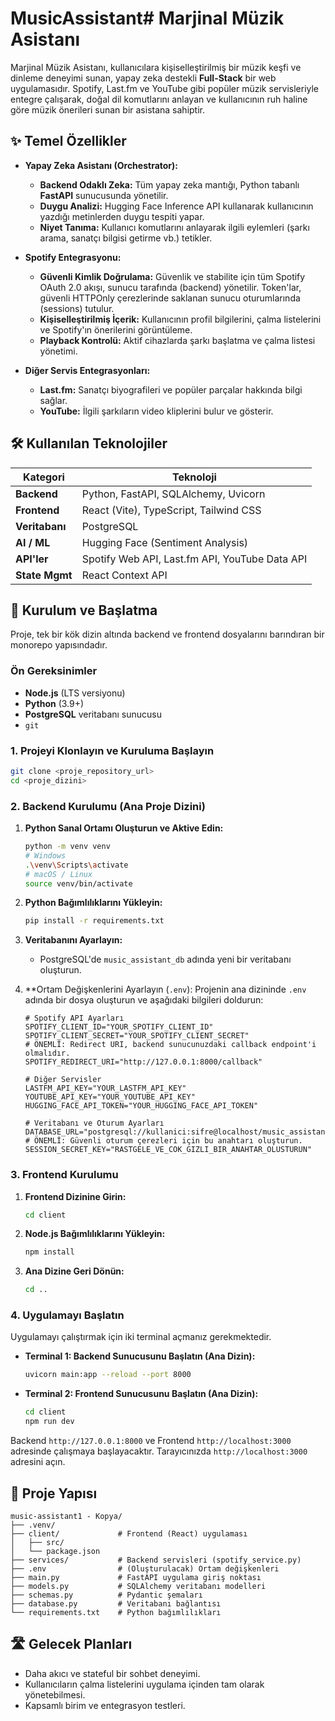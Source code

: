 # MusicAssistant# Marjinal Müzik Asistanı

Marjinal Müzik Asistanı, kullanıcılara kişiselleştirilmiş bir müzik keşfi ve dinleme deneyimi sunan, yapay zeka destekli **Full-Stack** bir web uygulamasıdır. Spotify, Last.fm ve YouTube gibi popüler müzik servisleriyle entegre çalışarak, doğal dil komutlarını anlayan ve kullanıcının ruh haline göre müzik önerileri sunan bir asistana sahiptir.

## ✨ Temel Özellikler

*   **Yapay Zeka Asistanı (Orchestrator):**
    *   **Backend Odaklı Zeka:** Tüm yapay zeka mantığı, Python tabanlı **FastAPI** sunucusunda yönetilir.
    *   **Duygu Analizi:** Hugging Face Inference API kullanarak kullanıcının yazdığı metinlerden duygu tespiti yapar.
    *   **Niyet Tanıma:** Kullanıcı komutlarını anlayarak ilgili eylemleri (şarkı arama, sanatçı bilgisi getirme vb.) tetikler.

*   **Spotify Entegrasyonu:**
    *   **Güvenli Kimlik Doğrulama:** Güvenlik ve stabilite için tüm Spotify OAuth 2.0 akışı, sunucu tarafında (backend) yönetilir. Token'lar, güvenli HTTPOnly çerezlerinde saklanan sunucu oturumlarında (sessions) tutulur.
    *   **Kişiselleştirilmiş İçerik:** Kullanıcının profil bilgilerini, çalma listelerini ve Spotify'ın önerilerini görüntüleme.
    *   **Playback Kontrolü:** Aktif cihazlarda şarkı başlatma ve çalma listesi yönetimi.

*   **Diğer Servis Entegrasyonları:**
    *   **Last.fm:** Sanatçı biyografileri ve popüler parçalar hakkında bilgi sağlar.
    *   **YouTube:** İlgili şarkıların video kliplerini bulur ve gösterir.

## 🛠️ Kullanılan Teknolojiler

| Kategori      | Teknoloji                                       |
|---------------|-------------------------------------------------|
| **Backend**   | Python, FastAPI, SQLAlchemy, Uvicorn            |
| **Frontend**  | React (Vite), TypeScript, Tailwind CSS          |
| **Veritabanı**| PostgreSQL                                      |
| **AI / ML**   | Hugging Face (Sentiment Analysis)               |
| **API'ler**   | Spotify Web API, Last.fm API, YouTube Data API  |
| **State Mgmt**| React Context API                               |

## 🚀 Kurulum ve Başlatma

Proje, tek bir kök dizin altında backend ve frontend dosyalarını barındıran bir monorepo yapısındadır.

### Ön Gereksinimler

*   **Node.js** (LTS versiyonu)
*   **Python** (3.9+)
*   **PostgreSQL** veritabanı sunucusu
*   `git`

### 1. Projeyi Klonlayın ve Kuruluma Başlayın

```bash
git clone <proje_repository_url>
cd <proje_dizini>
```

### 2. Backend Kurulumu (Ana Proje Dizini)

1.  **Python Sanal Ortamı Oluşturun ve Aktive Edin:**
    ```bash
    python -m venv venv
    # Windows
    .\venv\Scripts\activate
    # macOS / Linux
    source venv/bin/activate
    ```

2.  **Python Bağımlılıklarını Yükleyin:**
    ```bash
    pip install -r requirements.txt
    ```

3.  **Veritabanını Ayarlayın:**
    *   PostgreSQL'de `music_assistant_db` adında yeni bir veritabanı oluşturun.

4.  **Ortam Değişkenlerini Ayarlayın (`.env`):
    Projenin ana dizininde `.env` adında bir dosya oluşturun ve aşağıdaki bilgileri doldurun:

    ```env
    # Spotify API Ayarları
    SPOTIFY_CLIENT_ID="YOUR_SPOTIFY_CLIENT_ID"
    SPOTIFY_CLIENT_SECRET="YOUR_SPOTIFY_CLIENT_SECRET"
    # ÖNEMLİ: Redirect URI, backend sunucunuzdaki callback endpoint'i olmalıdır.
    SPOTIFY_REDIRECT_URI="http://127.0.0.1:8000/callback"

    # Diğer Servisler
    LASTFM_API_KEY="YOUR_LASTFM_API_KEY"
    YOUTUBE_API_KEY="YOUR_YOUTUBE_API_KEY"
    HUGGING_FACE_API_TOKEN="YOUR_HUGGING_FACE_API_TOKEN"

    # Veritabanı ve Oturum Ayarları
    DATABASE_URL="postgresql://kullanici:sifre@localhost/music_assistant_db"
    # ÖNEMLİ: Güvenli oturum çerezleri için bu anahtarı oluşturun.
    SESSION_SECRET_KEY="RASTGELE_VE_COK_GIZLI_BIR_ANAHTAR_OLUSTURUN"
    ```

### 3. Frontend Kurulumu

1.  **Frontend Dizinine Girin:**
    ```bash
    cd client
    ```

2.  **Node.js Bağımlılıklarını Yükleyin:**
    ```bash
    npm install
    ```

3.  **Ana Dizine Geri Dönün:**
    ```bash
    cd ..
    ```

### 4. Uygulamayı Başlatın

Uygulamayı çalıştırmak için iki terminal açmanız gerekmektedir.

*   **Terminal 1: Backend Sunucusunu Başlatın (Ana Dizin):**
    ```bash
    uvicorn main:app --reload --port 8000
    ```

*   **Terminal 2: Frontend Sunucusunu Başlatın (Ana Dizin):**
    ```bash
    cd client
    npm run dev
    ```

Backend `http://127.0.0.1:8000` ve Frontend `http://localhost:3000` adresinde çalışmaya başlayacaktır. Tarayıcınızda `http://localhost:3000` adresini açın.

## 📂 Proje Yapısı

```
music-assistant1 - Kopya/
├── .venv/
├── client/             # Frontend (React) uygulaması
│   ├── src/
│   └── package.json
├── services/           # Backend servisleri (spotify_service.py)
├── .env                # (Oluşturulacak) Ortam değişkenleri
├── main.py             # FastAPI uygulama giriş noktası
├── models.py           # SQLAlchemy veritabanı modelleri
├── schemas.py          # Pydantic şemaları
├── database.py         # Veritabanı bağlantısı
└── requirements.txt    # Python bağımlılıkları
```

## 🛣️ Gelecek Planları

*   Daha akıcı ve stateful bir sohbet deneyimi.
*   Kullanıcıların çalma listelerini uygulama içinden tam olarak yönetebilmesi.
*   Kapsamlı birim ve entegrasyon testleri.
